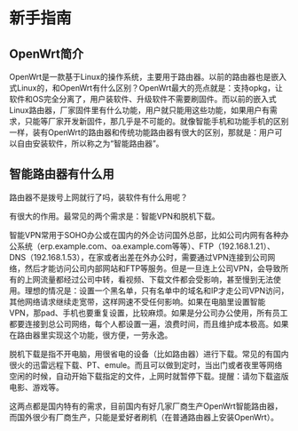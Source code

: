 # 新手指南

## OpenWrt简介

OpenWrt是一款基于Linux的操作系统，主要用于路由器。以前的路由器也是嵌入式Linux的，和OpenWrt有什么区别？OpenWrt最大的亮点就是：支持opkg，让软件和OS完全分离了，用户装软件、升级软件不需要刷固件。而以前的嵌入式Linux路由器，厂家固件里有什么功能，用户就只能用这些功能，如果用户有需求，只能等厂家开发新固件，那几乎是不可能的。就像智能手机和功能手机的区别一样，装有OpenWrt的路由器和传统功能路由器有很大的区别，那就是：用户可以自由安装软件，所以称之为“智能路由器”。

## 智能路由器有什么用

路由器不是拨号上网就行了吗，装软件有什么用呢？

有很大的作用。最常见的两个需求是：智能VPN和脱机下载。

智能VPN常用于SOHO办公或在国内的外企访问国外总部，比如公司内网有各种办公系统（erp.example.com、oa.example.com等等）、FTP（192.168.1.21）、DNS（192.168.1.53），在家或者出差在外办公时，需要通过VPN连接到公司网络，然后才能访问公司内部网站和FTP等服务。但是一旦连上公司VPN，会导致所有的上网流量都经过公司中转，看视频、下载文件都会受影响，甚至慢到无法使用。理想的情况是：设置一个黑名单，只有名单中的域名和IP才走公司VPN访问，其他网络请求继续走宽带，这样网速不受任何影响。如果在电脑里设置智能VPN，那pad、手机也要重复设置，比较麻烦。如果是分公司办公使用，所有员工都要连接到总公司网络，每个人都设置一遍，浪费时间，而且维护成本极高。如果在路由器里实现这个功能，很方便，一劳永逸。

脱机下载是指不开电脑，用很省电的设备（比如路由器）进行下载。常见的有国内很火的迅雷远程下载、PT、emule。而且可以做到定时，当出门或者夜里等网络空闲的时候，自动开始下载指定的文件，上网时就暂停下载。提醒：请勿下载盗版电影、游戏等。

这两点都是国内特有的需求，目前国内有好几家厂商生产OpenWrt智能路由器，而国外很少有厂商生产，只能是爱好者刷机（在普通路由器上安装OpenWrt）。

<!-- 多说评论框 start -->
<div class="ds-thread" data-thread-key="docs-beginners-guide" data-title="新手指南" data-url="http://openwrt.io/docs/beginners-guide/"></div>
<!-- 多说评论框 end -->
